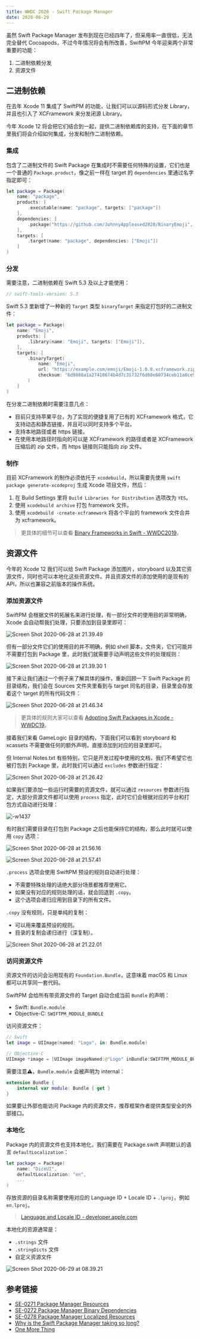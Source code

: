 ```yaml
---
title: WWDC 2020 - Swift Package Manager
date: 2020-06-29
---
```


虽然 Swift Package Manager 发布到现在已经四年了，但采用率一直很低，无法完全替代 Cocoapods，不过今年情况将会有所改善，SwiftPM 今年迎来两个非常重要的功能：

1. 二进制依赖分发
2. 资源文件

<!--more-->

## 二进制依赖

在去年 Xcode 11 集成了 SwiftPM 的功能，让我们可以以源码形式分发 Library，并且也引入了 XCFramework 来分发闭源 Library。

今年 Xcode 12 将会把它们结合到一起，提供二进制依赖库的支持，在下面的章节里我们将会介绍如何集成，分发和制作二进制依赖。

### 集成

包含了二进制文件的 Swift Package 在集成时不需要任何特殊的设置，它们也是一个普通的 `Package.product`，像之前一样在 target 的 `dependencies` 里通过名字指定即可：

```swift
let package = Package(
    name: "package",
    products: [
        .executable(name: "package", targets: ["package"])
    ],
    dependencies: [
        .package("https://github.com/JohnnyAppleased2020/BinaryEmoji", from: "1.0.0")
    ],
    targets: [
        .target(name: "package", dependencies: ["Emoji"])
    ]
)
```

### 分发

需要注意，二进制依赖在 Swift 5.3 及以上才能使用：

```swift
// swift-tools-version: 5.3
```

Swift 5.3 里新增了一种新的 `Target` 类型 `binaryTarget` 来指定打包好的二进制文件：

```swift
let package = Package(
    name: "Emoji",
    products: [
        .library(name: "Emoji", targets: ["Emoji"]),
    ],
    targets: [
        .binaryTarget(
            name: "Emoji",
            url: "https://example.com/emoji/Emoji-1.0.0.xcframework.zip",
            checksum: "6d9888a1a27418674b4d7c31732f6d60e60734ceb11a0ce9b54d1871918d9c194"
        )
    ]
)    
```

在分发二进制依赖时需要注意几点：

- 目前只支持苹果平台，为了实现的便捷复用了已有的 XCFramework 格式，它支持动态和静态链接，并且可以同时支持多个平台。
- 支持本地路径或者 https 链接。
- 在使用本地路径时指向的可以是 XCFramework 的路径或者是 XCFramework 压缩后的 zip 文件，而 https 链接则只能指向 zip 文件。

### 制作

目前 XCFramework 的制作必须依托于 `xcodebuild`，所以需要先使用 `swift package generate-xcodeproj` 生成 Xcode 项目文件，然后：

1. 在 Build Settings 里将 `Build Libraries for Distribution` 选项改为 `YES`。
2. 使用 `xcodebuild archive` 打包 framework 文件。
3. 使用 `xcodebuild -create-xcframework` 将各个平台的 framework 文件合并为 xcframework。

> 更具体的细节可以查看 [Binary Frameworks in Swift - WWDC2019](https://developer.apple.com/videos/play/wwdc2019/416/)。

## 资源文件

今年的 Xcode 12 我们可以给 Swift Package 添加图片，storyboard 以及其它资源文件，同时也可以本地化这些资源文件。并且资源文件的添加使用的是现有的 API，所以也兼容之前版本的操作系统。

### 添加资源文件

SwiftPM 会根据文件的拓展名来进行处理，有一部分文件的使用目的非常明确，Xcode 会自动帮我们处理，只要添加到目录里即可：

![Screen Shot 2020-06-28 at 21.39.49](/images/Screen%20Shot%202020-06-28%20at%2021.39.49.webp)

但有一部分文件它们的使用目的并不明确，例如 shell 脚本，文件夹，它们可能并不需要打包到 Package 里，此时我们就需要手动声明这些文件的处理规则：

![Screen Shot 2020-06-28 at 21.39.30 1](/images/Screen%20Shot%202020-06-28%20at%2021.39.30%201.webp)

接下来让我们通过一个例子来了解具体的操作，重新回顾一下 Swift Package 的目录结构，我们会在 Sources 文件夹里看到与 target 同名的目录，目录里会存放着这个 target 的所有代码文件：

![Screen Shot 2020-06-28 at 21.46.34](/images/Screen%20Shot%202020-06-28%20at%2021.46.34.webp)

> 更具体的规则大家可以查看 [Adopting Swift Packages in Xcode - WWDC19](https://developer.apple.com/videos/play/wwdc2019/408/)。

接着我们来看 GameLogic 目录的结构，下面我们可以看到 storyboard 和 xcassets 不需要做任何的额外声明，直接添加到对应的目录里即可。

但 Internal Notes.txt 有些特别，它只是开发过程中使用的文档，我们不希望它也被打包到 Package 里，此时我们可以通过 `excludes` 参数进行指定：

![Screen Shot 2020-06-28 at 21.26.42](/images/Screen%20Shot%202020-06-28%20at%2021.26.42.webp)

如果我们要添加一些运行时需要的资源文件，就可以通过 `resources` 参数进行指定，大部分资源文件都可以使用 `process` 指定，此时它们会根据对应的平台和打包方式自动进行处理：

![-w1437](/images/15933524748194.webp)

有时我们需要目录在打包到 Package 之后也能保持它的结构，那么此时就可以使用 `copy` 选项：

![Screen Shot 2020-06-28 at 21.56.16](/images/Screen%20Shot%202020-06-28%20at%2021.56.16.webp)

![Screen Shot 2020-06-28 at 21.57.41](/images/Screen%20Shot%202020-06-28%20at%2021.57.41.webp)

`.process` 选项会使用 SwiftPM 预设的规则自动进行处理：

- 不需要特殊处理的话绝大部分场景都推荐使用它。
- 如果没有对应的规则处理的话，就会回退到 `.copy`。
- 这个选项会递归应用到目录下的所有文件。

`.copy` 没有规则，只是单纯的复制：

- 可以用来覆盖预设的规则。
- 目录的复制会递归进行（深复制）。

![Screen Shot 2020-06-28 at 21.22.01](/images/Screen%20Shot%202020-06-28%20at%2021.22.01.webp)

### 访问资源文件

资源文件的访问会沿用现有的 `Foundation.Bundle`，这意味着 macOS 和 Linux 都可以共享同一套代码。

SwiftPM 会给所有带资源文件的 Target 自动合成当前 `Bundle` 的声明：

- Swift: `Bundle.module`
- Objective-C: `SWIFTPM_MODULE_BUNDLE`

访问资源文件：

```swift
// Swift
let image = UIImage(named: "Logo", in: Bundle.module)

// Objective-C
UIImage *image = [UIImage imageNamed:@"Logo" inBundle:SWIFTPM_MODULE_BUNDLE];
```

需要注意⚠️，`Bundle.module` 会被声明为 internal：

```swift
extension Bundle {
    internal var module: Bundle { get }
}
```

如果要让外部也能访问 Package 内的资源文件，推荐框架作者提供类型安全的外部接口。

### 本地化

Package 内的资源文件也支持本地化，我们需要在 Package.swift 声明默认的语言 `defaultLocalization`：

```swift
let package = Package(
    name: "DiceUI",
    defaultLocalization: "en",
    ...
)
```

存放资源的目录名称需要使用对应的 Language ID + Locale ID + `.lproj`，例如 `en.lproj`。

> [Language and Locale ID - developer.apple.com](https://developer.apple.com/library/archive/documentation/MacOSX/Conceptual/BPInternational/LanguageandLocaleIDs/LanguageandLocaleIDs.html)

本地化的资源通常是：

- `.strings` 文件
- `.stringDicts` 文件
- 自定义资源文件

![Screen Shot 2020-06-29 at 08.39.21](/images/Screen%20Shot%202020-06-29%20at%2008.39.21.webp)

## 参考链接

- [SE-0271 Package Manager Resources](https://github.com/apple/swift-evolution/blob/master/proposals/0271-package-manager-resources.md)
- [SE-0272 Package Manager Binary Dependencies](https://github.com/apple/swift-evolution/blob/master/proposals/0272-swiftpm-binary-dependencies.md)
- [SE-0278 Package Manager Localized Resources](https://github.com/apple/swift-evolution/blob/master/proposals/0278-package-manager-localized-resources.md)
- [Why is the Swift Package Manager taking so long?](https://artsy.github.io/blog/2018/12/21/why-is-swiftpm-taking-so-long/)
- [One More Thing](https://forums.swift.org/t/explicit-module-builds-the-new-swift-driver-and-swiftpm/36990)

